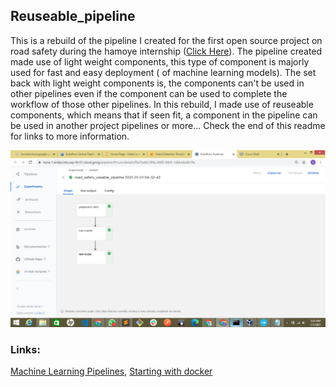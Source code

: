 ## Reuseable_pipeline

This is a rebuild of the pipeline I created for the first open source project on road safety during the hamoye internship ([Click Here](https://github.com/kene111/07-road-safety)). The pipeline created made use of light weight components, 
this type of component is majorly used for fast and easy deployment ( of machine learning models). The set back with light weight components is, the components can't be used in other pipelines even if the component can be used to complete the workflow of those other pipelines. 
In this rebuild, I made use of reuseable components, which means that if seen fit, a component in the pipeline can be used in another project pipelines or more... Check the end of this readme for links to more information.

![images](images/reusable_pipeline_graph.png)

### Links:
[Machine Learning Pipelines](https://towardsdatascience.com/machine-learning-pipelines-with-kubeflow-4c59ad05522), 
[Starting with docker](https://medium.com/swlh/python-how-starting-with-docker-d2be73d9ae92)
